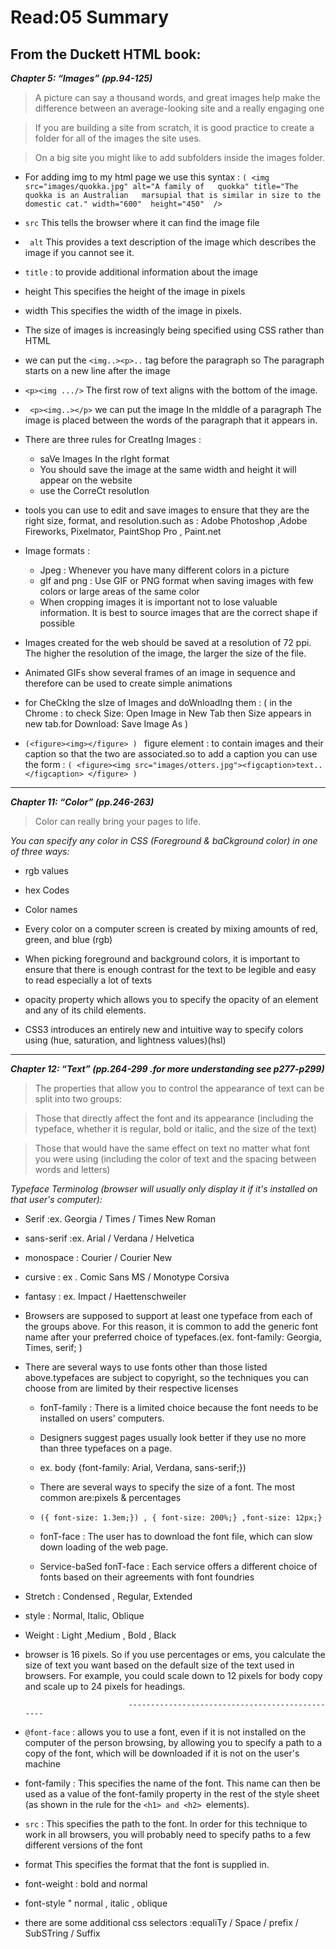 # Read:05 Summary 
## From the Duckett HTML book:
***Chapter 5: “Images” (pp.94-125)***

> A picture can say a thousand words, and great images help make the difference between an average-looking site and a really engaging one

> If you are building a site from scratch, it is good practice to create a folder for all of the images the site uses.

> On a big site you might like to add subfolders inside the images folder. 

* For adding img to my html page we use this syntax : `( <img src="images/quokka.jpg" alt="A family of   quokka" title="The quokka is an Australian   marsupial that is similar in size to the   domestic cat." width="600"  height="450"  /> `
* `src` This tells the browser where it can find the image file
* ` alt` This provides a text description of the image which describes the image if you cannot see it.
* `title` : to provide additional information about the image
* height This specifies the height of the image in pixels
* width This specifies the width of the image in pixels.
* The size of images is increasingly being specified using CSS rather than HTML 
* we can put the `<img..><p>..` tag before the paragraph so The paragraph starts on a new line after the image
* `<p><img .../>` The first row of text aligns with the bottom of the image.
* ` <p><img..></p>` we can put the image  In the mIddle of a paragraph The image is placed between the words of the paragraph that it appears in.

* There are three rules for CreatIng Images :
   * saVe Images In the rIght format
   * You should save the image at the same width and height it will appear on the website
   * use the CorreCt resolutIon
* tools you can use to edit and save images to ensure that they are the right size, format, and resolution.such as : 
Adobe Photoshop ,Adobe Fireworks, Pixelmator, PaintShop Pro , Paint.net
* Image formats :
  * Jpeg : Whenever you have many different colors in a picture 
  * gIf and png : Use GIF or PNG format when saving images with few colors or large areas of the same color
  * When cropping images it is important not to lose valuable information. It is best to source images that are the correct shape if possible
* Images created for the web should be saved at a resolution of 72 ppi. The higher the resolution of the image, the larger the size of the file.
* Animated GIFs show several frames of an image in sequence and therefore can be used to create simple animations
* for CheCkIng the sIze of Images and doWnloadIng them : ( in the Chrome : to check Size: Open Image in New Tab then Size appears in new tab.for Download: Save Image As )
* `(<figure><img></figure> ) ` figure element : to contain images and their caption so that the two are associated.so to add a caption you can use the form : `( <figure><img src="images/otters.jpg"><figcaption>text..</figcaption> </figure> )`

------------------------------------------------------------------------------------------------------------------------------------

***Chapter 11: “Color” (pp.246-263)***

> Color can really bring your pages to life.

*You can specify any color in CSS (Foreground & baCkground color) in one of three ways:*

  * rgb values 
  * hex Codes 
  * Color names 
  
* Every color on a computer screen is created by mixing amounts of red, green, and blue (rgb)
* When picking foreground and background colors, it is important to ensure that there is enough contrast for the text to 
be legible and easy to read especially a lot of texts
* opacity property which allows you to specify the opacity of an element and any of its child elements.
* CSS3 introduces an entirely new and intuitive way to specify colors using (hue, saturation, and lightness values)(hsl)
-----------------------------------------------------------------------------------------------------------------------------------

***Chapter 12: “Text” (pp.264-299 .for more understanding see p277-p299)***

 > The properties that allow you to control the appearance of text can be split into two groups:
 
  > Those that directly affect the font and its appearance (including the typeface, whether it is regular, bold or italic, and the size of the text)
  
  > Those that would have the same effect on text no matter what font you were using (including the color of text and the spacing between words and letters)
  
  
*Typeface Terminolog (browser will usually only display it if it's installed on that user's computer):*


  * Serif :ex. Georgia / Times /  Times New Roman

  * sans-serif :ex. Arial  / Verdana  / Helvetica

  * monospace : Courier / Courier New 
  
  * cursive : ex . Comic Sans MS /  Monotype Corsiva
  
  * fantasy : ex. Impact /  Haettenschweiler
  
* Browsers are supposed to support at least one typeface from each of the groups above. For this reason, it is common to add the generic font name after your preferred choice of typefaces.(ex. font-family: Georgia, Times, serif; )

* There are several ways to use fonts other than those listed above.typefaces are subject to copyright, so the techniques you can choose from are limited by their respective licenses

  * fonT-family : There is a limited choice because the font needs to be installed on users' computers.
  
  * Designers suggest pages usually look better if they use no more than three typefaces on a page.
  * ex. body {font-family: Arial, Verdana, sans-serif;})
  * There are several ways to specify the size of a font. The most common are:pixels & percentages
  * `({ font-size: 1.3em;}) , { font-size: 200%;} ,font-size: 12px;} `



     
  
  * fonT-face : The user has to download the font file, which can slow down loading of the web page.

  
  * Service-baSed fonT-face : Each service offers a different choice of fonts based on their agreements with font foundries
  
* Stretch : Condensed , Regular,  Extended
* style : Normal, Italic, Oblique
* Weight : Light ,Medium ,  Bold , Black
* browser is 16 pixels. So if you use percentages or ems, you calculate the size of text you want based on the default size of the text used in browsers. For example, you could scale down to 12 pixels for body copy and scale up to 24 pixels for headings.

                             ------------------------------------------------
* `@font-face` : allows you to use a font, even if it is not installed on the computer of the person browsing, by allowing you to specify a path to a copy of the font, which will be downloaded if it is not on the user's machine
* font-family : This specifies the name of the font. This name can then be used as a value of the font-family property in the rest of the style sheet (as shown in the rule for the `<h1> and <h2> `elements).
* `src` : This specifies the path to the font. In order for this technique to work in all browsers, you will probably need to specify paths to a few different versions of the font
* format This specifies the format that the font is supplied in.
* font-weight : bold and normal
* font-style " normal , italic , oblique
* there are some additional css selectors :equaliTy / Space / prefix / SubSTring / Suffix

















